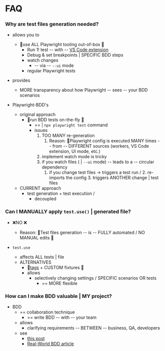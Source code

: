 # FAQ

### Why are test files generation needed?

* allows you to
  * 👀use ALL Playwright tooling out-of-box 👀
    * Run 1! test -- with -- [VS Code extension](guides/ide-integration.md#vs-code)
    * Debug & set breakpoints | SPECIFIC BDD steps
    * watch changes
      * -- via -- `--ui` mode  
    * regular Playwright tests
* provides
  * MORE transparency about how Playwright -- sees -- your BDD scenarios 

* Playwright-BDD's
  * original approach
    * 👀run BDD tests on-the-fly 👀
      * == | `npx playwright test` command
      * issues
        1. TOO MANY re-generation
           1. Reason: 🧠Playwright config is executed MANY times -- from -- DIFFERENT sources (workers, VS Code extension, UI mode, etc.)
        2. implement watch mode is tricky
        3. if you watch files ( | `--ui` mode) -- leads to a -- circular dependency
           1. if you change test files -> triggers a test run /
              2. re-imports the config
              3. triggers ANOTHER change | test files
  * CURRENT approach
    * test generation + test execution /
      * decoupled

### Can I MANUALLY apply `test.use()` | generated file?

* ❌NO ❌
  * Reason: 🧠Test files generation -- is -- FULLY automated / NO MANUAL edits 🧠

* `test.use`
  * affects ALL tests | file
  * ALTERNATIVES
    * 👀[tags](writing-steps/bdd-fixtures.md#tags) + CUSTOM fixtures 👀
    * allows 
      * selectively changing settings / SPECIFIC scenarios OR tests
        * == MORE flexible

### How can I make BDD valuable | MY project?

* BDD
  * == collaboration technique
    * == write BDD -- with -- your team
  * allows
    * clarifying requirements -- BETWEEN -- business, QA, developers
  * see
    * [this post](https://news.ycombinator.com/item?id=10194242)
    * [Real-World BDD article](https://www.serenity-dojo.com/minimal-bdd)
